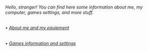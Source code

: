 <h6>Hello, stranger! You can find here some information about me, my computer, games settings, and more stuff.</h6>
<h6>• <a href="https://github.com/TheMichalBr/michalbr/blob/main/about_me_and_equipment.md">About me and my equipment</a></h6>
<h6>• <a href="https://github.com/TheMichalBr/michalbr/blob/main/games.md">Games information and settings</a></h6>
